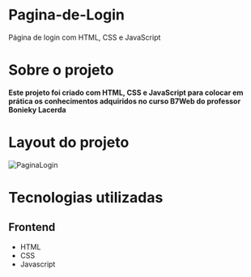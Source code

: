 # Pagina-de-Login
Página de login com HTML, CSS e JavaScript

# Sobre o projeto
<b> Este projeto foi criado com HTML, CSS e JavaScript para colocar em prática os conhecimentos adquiridos no curso B7Web do professor Bonieky Lacerda </b>

# Layout do projeto
![PaginaLogin](https://user-images.githubusercontent.com/101188561/159372753-9127b5f8-7bef-45ed-8346-576ae0c944bb.png)


# Tecnologias utilizadas
## Frontend
* HTML
* CSS 
* Javascript
